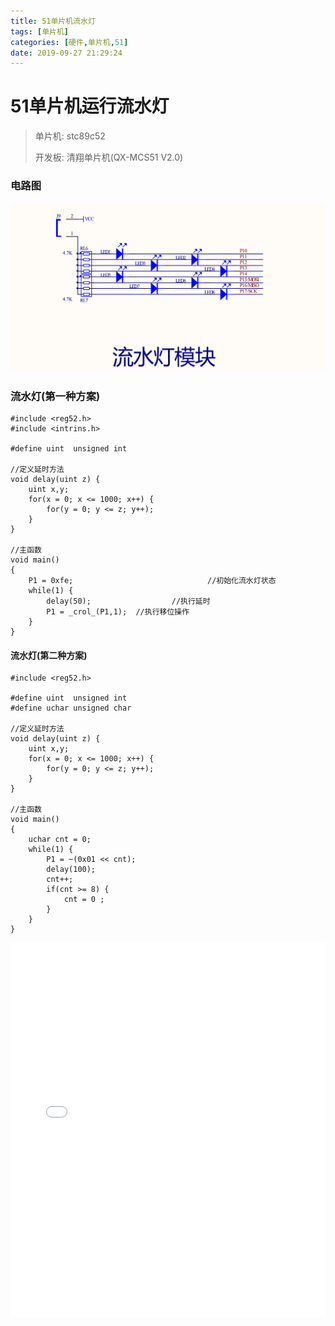 ```yaml
---
title: 51单片机流水灯
tags: [单片机]
categories: [硬件,单片机,51]
date: 2019-09-27 21:29:24
---
```


# 51单片机运行流水灯

> 单片机: stc89c52
>
> 开发板: 清翔单片机(QX-MCS51 V2.0)

### 电路图

![](https://raw.githubusercontent.com/qnyt1993/picture/master/img/2019/09/27/QQ%E6%88%AA%E5%9B%BE20190927213216.png)

### 流水灯(第一种方案)



    #include <reg52.h>
    #include <intrins.h>
    
    #define uint  unsigned int
    
    //定义延时方法
    void delay(uint z) {
        uint x,y;
        for(x = 0; x <= 1000; x++) {
            for(y = 0; y <= z; y++);
        }
    }
    
    //主函数
    void main()
    {
        P1 = 0xfe;								//初始化流水灯状态
        while(1) {
            delay(50);					//执行延时
            P1 = _crol_(P1,1);	//执行移位操作
        }
    }

#### 流水灯(第二种方案)

    #include <reg52.h>
    
    #define uint  unsigned int
    #define uchar unsigned char
    
    //定义延时方法
    void delay(uint z) {
        uint x,y;
        for(x = 0; x <= 1000; x++) {
            for(y = 0; y <= z; y++);
        }
    }
    
    //主函数
    void main()
    {
        uchar cnt = 0;
        while(1) {
            P1 = ~(0x01 << cnt);
            delay(100);
            cnt++;
            if(cnt >= 8) {
                cnt = 0 ;
            }
        }
    }
    
    
  
    
<iframe src="//player.bilibili.com/player.html?aid=69192045&cid=119917274&page=1" 
  width=100% 
  height=600
scrolling="no" 
border="0" 
frameborder="no" 
framespacing="0" 
allowfullscreen="true"> 
</iframe>   


